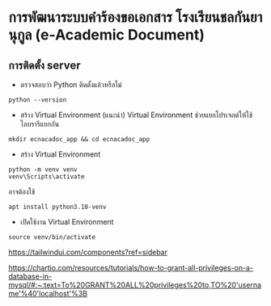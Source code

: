 # การพัฒนาระบบคำร้องขอเอกสาร โรงเรียนชลกันยานุกูล (e-Academic Document)


## การติดตั้ง server
* ตรวจสอบว่า Python ติดตั้งแล้วหรือไม่
```
python --version
```
* สร้าง Virtual Environment (แนะนำ)
Virtual Environment ช่วยแยกโปรเจกต์ให้ใช้ไลบรารีแยกกัน
```
mkdir ecnacadoc_app && cd ecnacadoc_app
```
* สร้าง Virtual Environment
```
python -m venv venv
venv\Scripts\activate

```
อาจต้องใช้
```
apt install python3.10-venv
```

* เปิดใช้งาน Virtual Environment
```
source venv/bin/activate
```

https://tailwindui.com/components?ref=sidebar





https://chartio.com/resources/tutorials/how-to-grant-all-privileges-on-a-database-in-mysql/#:~:text=To%20GRANT%20ALL%20privileges%20to,TO%20'username'%40'localhost'%3B

